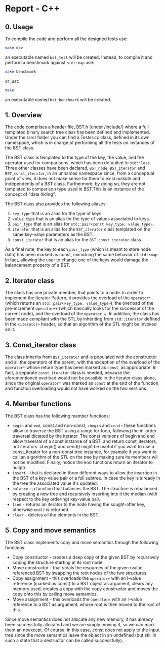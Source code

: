 # Report - C++

## 0. Usage
To compile the code and perform all the designed tests use:
```bash
make dev
```
an executable named `bst_test` will be created.
Instead, to compile it and perform a benchmark against `std::map` use:
```bash
make benchmark
```
or just:
```bash
make
```
an executable named `bst_benchmark` will be created.

## 1. Overview
The code comprises a header file, BST.h (under /include/) where a full templated binary search tree class has been defined and implemented. Under the /src/ folder you can find a Tester.cc class, defined in its own namespace, which is in charge of performing all the tests on instances of the BST class.

The BST class is templated to the type of the key, the value, and the operator used for comparisons, which has been defaulted to `std::less`. 
Three other classes have been declared, `BST_node`, `BST_iterator` and `BST_const_iterator`, in an unnamed namespace since, from a conceptual point of view, it does not make sense for them to exist outside and independently of a BST class.
Furthermore, by doing so, they are not templated to comparison type used in BST.This is an instance of the concept of "data hiding".

The BST class also provides the following aliases:
1. `key_type` that is an alias for the type of keys.
2. `value_type` that is an alias for the type of values associated to keys.
3. `pair_type` that is an alias for `std::pair<const key_type, value_type>`.
4. `iterator` that is an alias for the `BST_iterator` class templated on the same key-value parameters as the BST.
5. `const_iterator` that is an alias for the `BST_const_iterator` class.

As a final note, the key to each `pair_type` (which is meant to store node data) has been marked as const, mimicking the same behavior of `std::map`. In fact, allowing the user to change one of the keys would damage the balancement property of a BST.


## 2. Iterator class
The class has one private member, that points to a node. In order to implement the Iterator Pattern, it provides the overload of the `operator*` (which returns an `std::pair<key_type, value_type>`), the overload of the pre-increment `operator++` (which basically looks for the successor of the current node), and the overload of the `operator!=`. In addition, the class has been made compliant with the STL by inheriting from `std::iterator` defined in the `<iterator>` header, so that an algorithm of the STL might be invoked on it.

## 3. Const_iterator class
The class inherits from `BST_iterator` and is populated with the constructor and all the operators of the parent, with the exception of the overload of the `operator*` whose return type has been marked as `const`, as appropriate. In fact, a separate `const_iterator` class is needed, because the aforementioned overload would not be possible in the iterator class alone, since the original `operator*` was marked as `const` at the end of the function, and function overloading would not have worked on the two versions.

## 4. Member functions
The BST class has the following member functions:
* `begin` and `end`, const and non-const, `cbegin` and `cend` - these functions allow to traverse the BST using a range for-loop, following the in-order traversal dictated by the iterator. The const versions of begin and end allow traversal of a const instance of a BST, and return const_iterators, not iterators. cbegin() and cend() might be useful if you want to use a const_iterator for a non-const tree instance, for example if you want to call an algorithm of the STL on the tree by making sure its members will not be modified. Finally, notice the end functions return an iterator to nullptr.
* `insert` - that is declared in three different ways to allow the insertion in the BST of a key-value pair or a full subtree. In case the key is already in the tree the associated value it's updated.
* `balance` - a function that balances the BST. The structure is rebalanced by creating a new tree and recursively inserting into it the median (with respect to the key ordering) key-value pair.
* `find` - returns an iterator to the node having the sought-after key, otherwise `end()` is returned.
* `clear` - deletes all the elements in the BST.


## 5. Copy and move semantics
The BST class implements copy and move semantics through the following functions:
* Copy constructor - creates a deep copy of the given BST by recursively coping the structure starting at its root node.
* Move constructor - that steals the resources of the given rvalue referenced BST by swapping the root nodes of the two structures.
* Copy assignment - this overloads the `operator=` with an l-value reference (marked as const) to a BST object as argument, clears any memory used, creates a copy with the copy constructor and moves the copy onto this by calling move semantics.
* Move assignment - this overloads the `operator=` with an r-value reference to a BST as argument, whose root is then moved to the root of this.

Since move semantics does not allocate any new memory, it has already been successfully allocated and we are simply moving it, so we can mark them an noexcept. Of course, in this case, const does not apply to the input tree since the move semantics leave the object in an undefined (but still in such a state that a destructor can be called successfully).
